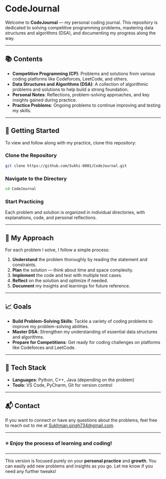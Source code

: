 # **CodeJournal**

Welcome to **CodeJournal** — my personal coding journal. This repository is dedicated to solving competitive programming problems, mastering data structures and algorithms (DSA), and documenting my progress along the way.

---

## 📚 **Contents**

- **Competitive Programming (CP)**: Problems and solutions from various coding platforms like Codeforces, LeetCode, and others.
- **Data Structures and Algorithms (DSA)**: A collection of algorithmic problems and solutions to help build a strong foundation.
- **Personal Notes**: Reflections, problem-solving approaches, and key insights gained during practice.
- **Practice Problems**: Ongoing problems to continue improving and testing my skills.

---

## 🚀 **Getting Started**

To view and follow along with my practice, clone this repository:

### **Clone the Repository**

```bash
git clone https://github.com/Sukhi-0001/CodeJournal.git
```

### **Navigate to the Directory**

```bash
cd CodeJournal
```

### **Start Practicing**

Each problem and solution is organized in individual directories, with explanations, code, and personal reflections.

---

## 🧠 **My Approach**

For each problem I solve, I follow a simple process:

1. **Understand** the problem thoroughly by reading the statement and constraints.
2. **Plan** the solution — think about time and space complexity.
3. **Implement** the code and test with multiple test cases.
4. **Reflect** on the solution and optimize if needed.
5. **Document** my insights and learnings for future reference.

---

## 📈 **Goals**

- **Build Problem-Solving Skills**: Tackle a variety of coding problems to improve my problem-solving abilities.
- **Master DSA**: Strengthen my understanding of essential data structures and algorithms.
- **Prepare for Competitions**: Get ready for coding challenges on platforms like Codeforces and LeetCode.

---

## 🔧 **Tech Stack**

- **Languages**: Python, C++, Java (depending on the problem)
- **Tools**: VS Code, PyCharm, Git for version control

---

## 📬 **Contact**

If you want to connect or have any questions about the problems, feel free to reach out to me at Sukhman.singh734@gmail.com.

---

### ⭐ **Enjoy the process of learning and coding!**

---

This version is focused purely on your **personal practice** and **growth**. You can easily add new problems and insights as you go. Let me know if you need any further tweaks!
